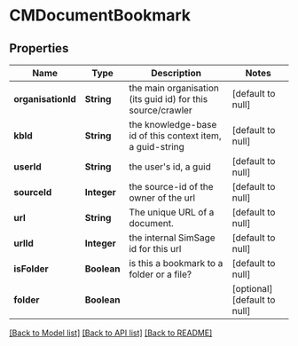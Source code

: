 # CMDocumentBookmark
## Properties

| Name | Type | Description | Notes |
|------------ | ------------- | ------------- | -------------|
| **organisationId** | **String** | the main organisation (its guid id) for this source/crawler | [default to null] |
| **kbId** | **String** | the knowledge-base id of this context item, a guid-string | [default to null] |
| **userId** | **String** | the user&#39;s id, a guid | [default to null] |
| **sourceId** | **Integer** | the source-id of the owner of the url | [default to null] |
| **url** | **String** | The unique URL of a document. | [default to null] |
| **urlId** | **Integer** | the internal SimSage id for this url | [default to null] |
| **isFolder** | **Boolean** | is this a bookmark to a folder or a file? | [default to null] |
| **folder** | **Boolean** |  | [optional] [default to null] |

[[Back to Model list]](../README.md#documentation-for-models) [[Back to API list]](../README.md#documentation-for-api-endpoints) [[Back to README]](../README.md)

